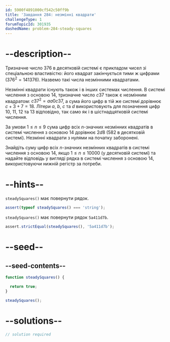 ```yaml
---
id: 5900f4891000cf542c50ff9b
title: 'Завдання 284: незмінні квадрати'
challengeType: 1
forumTopicId: 301935
dashedName: problem-284-steady-squares
---
```


# --description--

Тризначне число 376 в десятковій системі є прикладом чисел зі спеціальною властивістю: його квадрат закінчується тими ж цифрами (${376}^2 = 141376$). Назвемо такі числа незмінними квадратами.

Незмінні квадрати існують також і в інших системах числення. В системі числення з основою 14, тризначне число $c37$ також є незмінним квадратом: $c37^2 = aa0c37$, а сума його цифр в тій же системі дорівнює $c+3+7=18$. Літери $a$, $b$, $c$ та $d$ використовують для позначення цифр 10, 11, 12 та 13 відповідно, так само як і в шістнадцятковій системі числення.

За умови $1 ≤ n ≤ 9$ сума цифр всіх $n$-значних незмінних квадратів в системі числення з основою 14 дорівнює $2d8$ (582 в десятковій системі). Незмінні квадрати з нулями на початку заборонені.

Знайдіть суму цифр всіх $n$-значних незмінних квадратів в системі числення з основою 14, якщо $1 ≤ n ≤ 10000$ (у десятковій системі) та надайте відповідь у вигляді рядка в системі числення з основою 14, використовуючи нижній регістр за потреби.

# --hints--

`steadySquares()` має повернути рядок.

```js
assert(typeof steadySquares() === 'string');
```

`steadySquares()` має повернути рядок `5a411d7b`.

```js
assert.strictEqual(steadySquares(), '5a411d7b');
```

# --seed--

## --seed-contents--

```js
function steadySquares() {

  return true;
}

steadySquares();
```

# --solutions--

```js
// solution required
```
